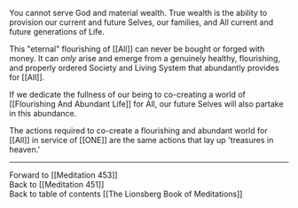 You cannot serve God and material wealth. True wealth is the ability to provision our current and future Selves, our families, and All current and future generations of Life. 

This "eternal" flourishing of [[All]] can never be bought or forged with money. It can *only* arise and emerge from a genuinely healthy, flourishing, and properly ordered Society and Living System that abundantly provides for [[All]]. 

If we dedicate the fullness of our being to co-creating a world of [[Flourishing And Abundant Life]] for All, our future Selves will also partake in this abundance. 

The actions required to co-create a flourishing and abundant world for [[All]] in service of [[ONE]] are the same actions that lay up 'treasures in heaven.'

___

Forward to [[Meditation 453]]  
Back to [[Meditation 451]]  
Back to table of contents [[The Lionsberg Book of Meditations]]  